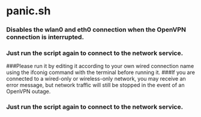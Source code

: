# panic.sh

### Disables the wlan0 and eth0 connection when the OpenVPN connection is interrupted.

### Just run the script again to connect to the network service.

###Please run it by editing it according to your own wired connection name using the ifconig command with the terminal before running it.
###If you are connected to a wired-only or wireless-only network, you may receive an error message, but network traffic will still be stopped in the event of an OpenVPN outage.

### Just run the script again to connect to the network service.
